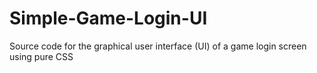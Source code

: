 # Simple-Game-Login-UI
Source code for the graphical user interface (UI) of a game login screen using pure CSS
